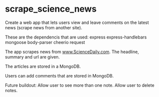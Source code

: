 # scrape_science_news
Create a web app that lets users view and leave comments on the latest news (scrape news from another site).

These are the dependencis that are used:
  express
  express-handlebars
  mongoose
  body-parser
  cheerio
  request

The app scrapes news from www.ScienceDaily.com.
  The headline, summary and url are given.

The articles are stored in a MongoDB.

Users can add comments that are stored in MongoDB.

Future buildout: Allow user to see more than one note.
                 Allow user to delete notes.

